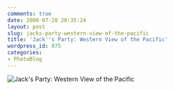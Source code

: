 ```yaml
---
comments: true
date: 2008-07-28 20:35:24
layout: post
slug: jacks-party-western-view-of-the-pacific
title: 'Jack''s Party: Western View of the Pacific'
wordpress_id: 875
categories:
- PhotoBlog
---
```


![Jack's Party: Western View of the Pacific](http://ryanfitzer.com/main/wp-content/uploads/2008/07/jack-west-view.jpg)
